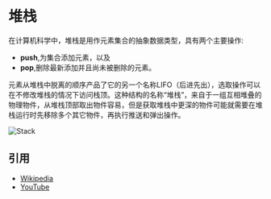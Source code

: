 # 堆栈
在计算机科学中，堆栈是用作元素集合的抽象数据类型，具有两个主要操作:

* **push**,为集合添加元素，以及
* **pop**,删除最新添加并且尚未被删除的元素。

元素从堆栈中脱离的顺序产品了它的另一个名称LIFO（后进先出），选取操作可以在不修改堆栈的情况下访问栈顶。这种结构的名称“堆栈”，来自于一组互相堆叠的物理物件，从堆栈顶部取出物件容易，但是获取堆栈中更深的物件可能就需要在堆栈运行时先移除多个其它物件，再执行推送和弹出操作。

![Stack](https://upload.wikimedia.org/wikipedia/commons/b/b4/Lifo_stack.png)

## 引用

- [Wikipedia](https://en.wikipedia.org/wiki/Stack_(abstract_data_type))
- [YouTube](https://www.youtube.com/watch?v=wjI1WNcIntg&list=PLLXdhg_r2hKA7DPDsunoDZ-Z769jWn4R8&index=3&)
